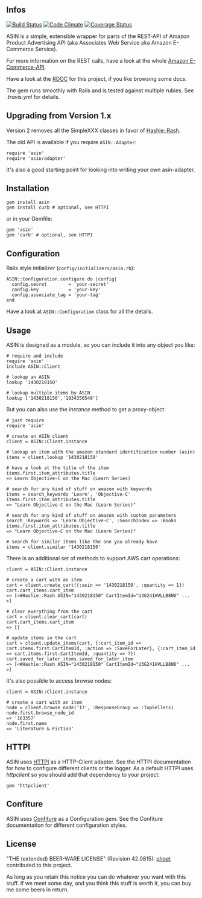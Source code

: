 ## Infos

[![Build Status](https://img.shields.io/travis/phoet/asin/master.svg)](https://travis-ci.org/phoet/asin)
[![Code Climate](https://img.shields.io/codeclimate/github/phoet/asin.svg)](https://codeclimate.com/github/phoet/asin)
[![Coverage Status](https://img.shields.io/coveralls/phoet/asin/master.svg)](https://coveralls.io/r/phoet/asin?branch=master)

ASIN is a simple, extensible wrapper for parts of the REST-API of Amazon Product Advertising API (aka Associates Web Service aka Amazon E-Commerce Service).

For more information on the REST calls, have a look at the whole [Amazon E-Commerce-API](http://docs.amazonwebservices.com/AWSECommerceService/latest/DG/index.html).

Have a look at the [RDOC](http://rdoc.info/projects/phoet/asin) for this project, if you like browsing some docs.

The gem runs smoothly with Rails and is tested against multiple rubies. See *.travis.yml* for details.


## Upgrading from Version 1.x

Version 2 removes all the SimpleXXX classes in favor of [Hashie::Rash](https://github.com/tcocca/rash).

The old API is available if you require `ASIN::Adapter`:

    require 'asin'
    require 'asin/adapter'

It's also a good starting point for looking into writing your own asin-adapter.


## Installation

    gem install asin
    gem install curb # optional, see HTTPI

or in your Gemfile:

    gem 'asin'
    gem 'curb' # optional, see HTTPI


## Configuration

Rails style initializer (`config/initializers/asin.rb`):

    ASIN::Configuration.configure do |config|
      config.secret        = 'your-secret'
      config.key           = 'your-key'
      config.associate_tag = 'your-tag'
    end

Have a look at `ASIN::Configuration` class for all the details.


## Usage

ASIN is designed as a module, so you can include it into any object you like:

    # require and include
    require 'asin'
    include ASIN::Client
    
    # lookup an ASIN
    lookup '1430218150'

    # lookup multiple items by ASIN
    lookup ['1430218150','1934356549']

But you can also use the *instance* method to get a proxy-object:

    # just require
    require 'asin'
    
    # create an ASIN client
    client = ASIN::Client.instance
    
    # lookup an item with the amazon standard identification number (asin)
    items = client.lookup '1430218150'
    
    # have a look at the title of the item
    items.first.item_attributes.title
    => Learn Objective-C on the Mac (Learn Series)
    
    # search for any kind of stuff on amazon with keywords
    items = search_keywords 'Learn', 'Objective-C'
    items.first.item_attributes.title
    => "Learn Objective-C on the Mac (Learn Series)"
    
    # search for any kind of stuff on amazon with custom parameters
    search :Keywords => 'Learn Objective-C', :SearchIndex => :Books
    items.first.item_attributes.title
    => "Learn Objective-C on the Mac (Learn Series)"
    
    # search for similar items like the one you already have
    items = client.similar '1430218150'

There is an additional set of methods to support AWS cart operations:

    client = ASIN::Client.instance
    
    # create a cart with an item
    cart = client.create_cart({:asin => '1430218150', :quantity => 1})
    cart.cart_items.cart_item
    => [<#Hashie::Rash ASIN="1430218150" CartItemId="U3G241HVLLB8N6" ... >]
    
    # clear everything from the cart
    cart = client.clear_cart(cart)
    cart.cart_items.cart_item
    => []
    
    # update items in the cart
    cart = client.update_items(cart, {:cart_item_id => cart.items.first.CartItemId, :action => :SaveForLater}, {:cart_item_id => cart.items.first.CartItemId, :quantity => 7})
    cart.saved_for_later_items.saved_for_later_item
    => [<#Hashie::Rash ASIN="1430218150" CartItemId="U3G241HVLLB8N6" ... >]

It's also possible to access browse nodes:

    client = ASIN::Client.instance
    
    # create a cart with an item
    node = client.browse_node('17', :ResponseGroup => :TopSellers)
    node.first.browse_node_id
    => '163357'
    node.first.name
    => 'Literature & Fiction'


## HTTPI

ASIN uses [HTTPI](https://github.com/rubiii/httpi) as a HTTP-Client adapter.
See the HTTPI documentation for how to configure different clients or the logger.
As a default HTTPI uses _httpclient_ so you should add that dependency to your project:

    gem 'httpclient'


## Confiture

ASIN uses [Confiture](https://github.com/phoet/confiture) as a Configuration gem.
See the Confiture documentation for different configuration styles.


## License

"THE (extended) BEER-WARE LICENSE" (Revision 42.0815): [phoet](mailto:ps@nofail.de) contributed to this project.

As long as you retain this notice you can do whatever you want with this stuff.
If we meet some day, and you think this stuff is worth it, you can buy me some beers in return.
